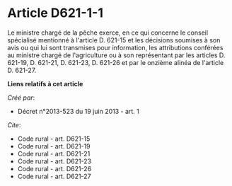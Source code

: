 # Article D621-1-1

Le ministre chargé de la pêche exerce, en ce qui concerne le conseil spécialisé mentionné à l'article D. 621-15 et les
décisions soumises à son avis ou qui lui sont transmises pour information, les attributions conférées au ministre chargé de
l'agriculture ou à son représentant par les articles D. 621-19, D. 621-21, D. 621-23, D. 621-26 et par le onzième alinéa de
l'article D. 621-27.

**Liens relatifs à cet article**

_Créé par_:

  - Décret n°2013-523 du 19 juin 2013 - art. 1

_Cite_:

  - Code rural - art. D621-15
  - Code rural - art. D621-19
  - Code rural - art. D621-21
  - Code rural - art. D621-23
  - Code rural - art. D621-26
  - Code rural - art. D621-27
